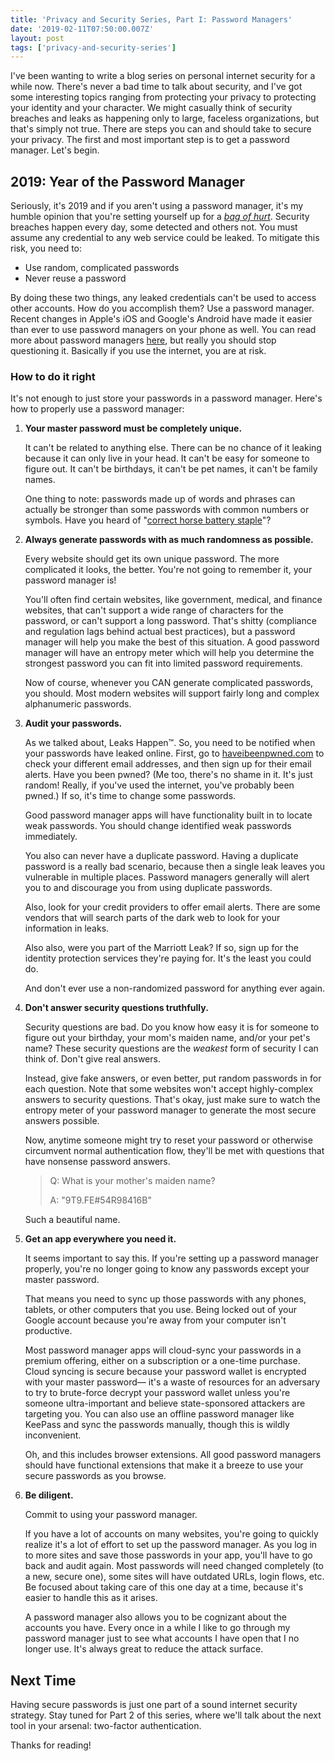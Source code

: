 ```yaml
---
title: 'Privacy and Security Series, Part I: Password Managers'
date: '2019-02-11T07:50:00.007Z'
layout: post
tags: ['privacy-and-security-series']
---
```


I've been wanting to write a blog series on personal internet security for a while now. There's never a bad time to talk about security, and I've got some interesting topics ranging from protecting your privacy to protecting your identity and your character. We might casually think of security breaches and leaks as happening only to large, faceless organizations, but that's simply not true. There are steps you can and should take to secure your privacy. The first and most important step is to get a password manager. Let's begin.

## 2019: Year of the Password Manager

Seriously, it's 2019 and if you aren't using a password manager, it's my humble opinion that you're setting yourself up for a [_bag of hurt_](https://www.macworld.com/article/1136079/bluray.html). Security breaches happen every day, some detected and others not. You must assume any credential to any web service could be leaked. To mitigate this risk, you need to:

- Use random, complicated passwords
- Never reuse a password

By doing these two things, any leaked credentials can't be used to access other accounts. How do you accomplish them? Use a password manager. Recent changes in Apple's iOS and Google's Android have made it easier than ever to use password managers on your phone as well. You can read more about password managers [here](https://techcrunch.com/2018/12/25/cybersecurity-101-guide-password-manager/), but really you should stop questioning it. Basically if you use the internet, you are at risk.

### How to do it right

It's not enough to just store your passwords in a password manager. Here's how to properly use a password manager:

1. **Your master password must be completely unique.**

   It can't be related to anything else. There can be no chance of it leaking because it can only live in your head. It can't be easy for someone to figure out. It can't be birthdays, it can't be pet names, it can't be family names.

   One thing to note: passwords made up of words and phrases can actually be stronger than some passwords with common numbers or symbols. Have you heard of "[correct horse battery staple](https://xkcd.com/936/)"?

2. **Always generate passwords with as much randomness as possible.**

   Every website should get its own unique password. The more complicated it looks, the better. You're not going to remember it, your password manager is!

   You'll often find certain websites, like government, medical, and finance websites, that can't support a wide range of characters for the password, or can't support a long password. That's shitty (compliance and regulation lags behind actual best practices), but a password manager will help you make the best of this situation. A good password manager will have an entropy meter which will help you determine the strongest password you can fit into limited password requirements.

   Now of course, whenever you CAN generate complicated passwords, you should. Most modern websites will support fairly long and complex alphanumeric passwords.

3. **Audit your passwords.**

   As we talked about, Leaks Happen™. So, you need to be notified when your passwords have leaked online. First, go to [haveibeenpwned.com](http://haveibeenpwned.com) to check your different email addresses, and then sign up for their email alerts. Have you been pwned? (Me too, there's no shame in it. It's just random! Really, if you've used the internet, you've probably been pwned.) If so, it's time to change some passwords.

   Good password manager apps will have functionality built in to locate weak passwords. You should change identified weak passwords immediately.

   You also can never have a duplicate password. Having a duplicate password is a really bad scenario, because then a single leak leaves you vulnerable in multiple places. Password managers generally will alert you to and discourage you from using duplicate passwords.

   Also, look for your credit providers to offer email alerts. There are some vendors that will search parts of the dark web to look for your information in leaks.

   Also also, were you part of the Marriott Leak? If so, sign up for the identity protection services they're paying for. It's the least you could do.

   And don't ever use a non-randomized password for anything ever again.

4. **Don't answer security questions truthfully.**

   Security questions are bad. Do you know how easy it is for someone to figure out your birthday, your mom's maiden name, and/or your pet's name? These security questions are the _weakest_ form of security I can think of. Don't give real answers.

   Instead, give fake answers, or even better, put random passwords in for each question. Note that some websites won't accept highly-complex answers to security questions. That's okay, just make sure to watch the entropy meter of your password manager to generate the most secure answers possible.

   Now, anytime someone might try to reset your password or otherwise circumvent normal authentication flow, they'll be met with questions that have nonsense password answers.

   > Q: What is your mother's maiden name?
   >
   > A: "9T9.FE#54R98416B"

   Such a beautiful name.

5. **Get an app everywhere you need it.**

   It seems important to say this. If you're setting up a password manager properly, you're no longer going to know any passwords except your master password.

   That means you need to sync up those passwords with any phones, tablets, or other computers that you use. Being locked out of your Google account because you're away from your computer isn't productive.

   Most password manager apps will cloud-sync your passwords in a premium offering, either on a subscription or a one-time purchase. Cloud syncing is secure because your password wallet is encrypted with your master password— it's a waste of resources for an adversary to try to brute-force decrypt your password wallet unless you're someone ultra-important and believe state-sponsored attackers are targeting you. You can also use an offline password manager like KeePass and sync the passwords manually, though this is wildly inconvenient.

   Oh, and this includes browser extensions. All good password managers should have functional extensions that make it a breeze to use your secure passwords as you browse.

6. **Be diligent.**

   Commit to using your password manager.

   If you have a lot of accounts on many websites, you're going to quickly realize it's a lot of effort to set up the password manager. As you log in to more sites and save those passwords in your app, you'll have to go back and audit again. Most passwords will need changed completely (to a new, secure one), some sites will have outdated URLs, login flows, etc. Be focused about taking care of this one day at a time, because it's easier to handle this as it arises.

   A password manager also allows you to be cognizant about the accounts you have. Every once in a while I like to go through my password manager just to see what accounts I have open that I no longer use. It's always great to reduce the attack surface.

## Next Time

Having secure passwords is just one part of a sound internet security strategy. Stay tuned for Part 2 of this series, where we'll talk about the next tool in your arsenal: two-factor authentication.

Thanks for reading!
